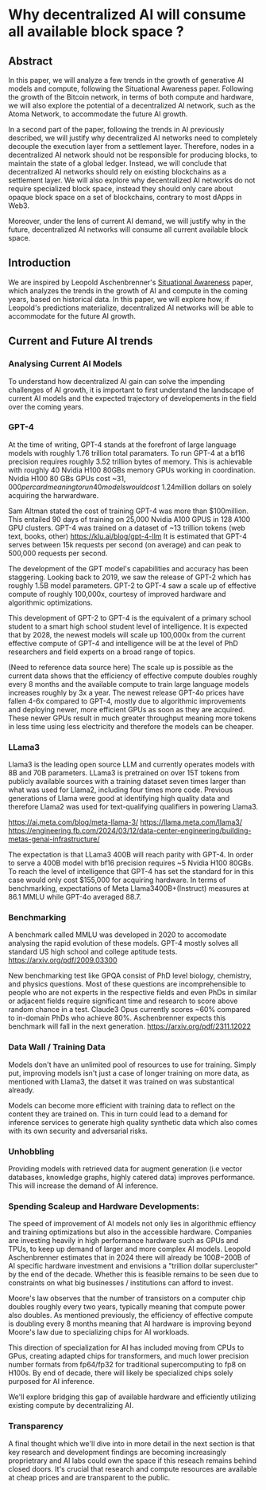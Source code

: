 # Why decentralized AI will consume all available block space ?

## Abstract

In this paper, we will analyze a few trends in the growth of generative AI models and compute, following the Situational Awareness paper. Following the growth of the Bitcoin network, in terms of both compute and hardware, we will also explore the potential of a decentralized AI network, such as the Atoma Network, to accommodate the future AI growth.

In a second part of the paper, following the trends in AI previously described, we will justify why decentralized AI networks need to completely decouple the execution layer from a settlement layer. Therefore, nodes in a decentralized AI network should not be responsible for producing blocks, to maintain the state of a global ledger. Instead, we will conclude that decentralized AI networks should rely on existing blockchains as a settlement layer. We will also explore why decentralized AI networks do not require specialized block space, instead they should only care about opaque block space on a set of blockchains, contrary to most dApps in Web3.

Moreover, under the lens of current AI demand, we will justify why in the future, decentralized AI networks will consume all current available block space.

## Introduction

We are inspired by Leopold Aschenbrenner's [Situational Awareness](https://situational-awareness.ai/wp-content/uploads/2024/06/situationalawareness.pdf) paper, which analyzes the trends in the growth of AI and compute in the coming years, based on historical data. In this paper, we will explore how, if Leopold's predictions materialize, decentralized AI networks will be able to accommodate for the future AI growth.

## Current and Future AI trends

### Analysing Current AI Models 

To understand how decentralized AI gain can solve the impending challenges of AI growth, it is important to first understand the landscape of current AI models and the expected trajectory of developements in the field over the coming years. 

### GPT-4

At the time of writing, GPT-4 stands at the forefront of large language models with roughly 1.76 trillion total paramaters. To run GPT-4 at a bf16 precision requires roughly 3.52 trillion bytes of memory. This is achievable with roughly 40 Nvidia H100 80GBs memory GPUs working in coordination. Nvidia H100 80 GBs GPUs cost ~$31,000 per card meaning to run 40 models would cost ~$1.24million dollars on solely acquiring the harwardware.

Sam Altman stated the cost of training GPT-4 was more than $100million. This entailed 90 days of training on 25,000 Nvidia A100 GPUS in 128 A100 GPU clusters. GPT-4 was trained on a dataset of ~13 trillion tokens (web text, books, other) https://klu.ai/blog/gpt-4-llm
It is estimated that GPT-4 serves between 15k requests per second (on average) and can peak to 500,000 requests per second.

The development of the GPT model's capabilities and accuracy has been staggering. Looking back to 2019, we saw the release of GPT-2 which has roughly 1.5B model parameters. GPT-2 to GPT-4 saw a scale up of effective compute of roughly 100,000x, courtesy of improved hardware and algorithmic optimizations. 

This development of GPT-2 to GPT-4 is the equivalent of a primary school student to a smart high school student level of intelligence. It is expected that by 2028, the newest models will scale up 100,000x from the current effective compute of GPT-4 and intelligence will be at the level of PhD researchers and field experts on a broad range of topics. 

(Need to reference data source here) 
The scale up is possible as the current data shows that the efficiency of effective compute doubles roughly every 8 months and the available compute to train large language models increases roughly by 3x a year. The newest release GPT-4o prices have fallen 4-6x compared to GPT-4, mostly due to algorithmic improvements and deploying newer, more efficient GPUs as soon as they are acquired. These newer GPUs result in much greater throughput meaning more tokens in less time using less electricity and therefore the models can be cheaper. 

### LLama3 

Llama3 is the leading open source LLM and currently operates models with 8B and 70B parameters. LLama3 is pretrained on over 15T tokens from publicly available sources with a training dataset seven times larger than what was used for Llama2, including four times more code. Previous generations of Llama were good at identifying high quality data and therefore Llama2 was used for text-qualifying qualifiers in powering Llama3. 

https://ai.meta.com/blog/meta-llama-3/
https://llama.meta.com/llama3/
https://engineering.fb.com/2024/03/12/data-center-engineering/building-metas-genai-infrastructure/

The expectation is that LLama3 400B will reach parity with GPT-4. In order to serve a 400B model with bf16 precision requires ~5 Nvidia H100 80GBs. To reach the level of intelligence that GPT-4 has set the standard for in this case would only cost $155,000 for acquiring hardware. In terms of benchmarking, expectations of Meta Llama3400B+(Instruct) measures at 86.1 MMLU while GPT-4o averaged 88.7. 

### Benchmarking 

A benchmark called MMLU was developed in 2020 to accomodate analysing the rapid evolution of these models. GPT-4 mostly solves all standard US high school and college aptitude tests. https://arxiv.org/pdf/2009.03300

New benchmarking test like GPQA consist of PhD level biology, chemistry, and physics questions. Most of these questions are incomprehensible to people who are not experts in the respective fields and even PhDs in similar or adjacent fields require significant time and research to score above random chance in a test. Claude3 Opus currently scores ~60% compared to in-domain PhDs who achieve 80%. Aschenbrenner expects this benchmark will fall in the next generation. https://arxiv.org/pdf/2311.12022

### Data Wall / Training Data 

Models don't have an unlimited pool of resources to use for training. Simply put, improving models isn't just a case of longer training on more data, as mentioned with Llama3, the datset it was trained on was substantical already. 

Models can become more efficient with training data to reflect on the content they are trained on. This in turn could lead to a demand for inference services to generate high quality synthetic data which also comes with its own security and adversarial risks. 

### Unhobbling

Providing models with retrieved data for augment generation (i.e vector databases, knowledge graphs, highly catered data) improves performance. This will increase the demand of AI inference. 


### Spending Scaleup and Hardware Developments:

The speed of improvement of AI models not only lies in algorithmic effiency and training optimizations but also in the accessible hardware. Companies are investing heavily in high performance hardware such as GPUs and TPUs, to keep up demand of larger and more complex AI models. Leopold Aschenbrenner estimates that in 2024 there will already be $100B-$200B of AI specific hardware investment and envisions a "trillion dollar supercluster" by the end of the decade. Whether this is feasible remains to be seen due to constraints on what big businesses / institutions can afford to invest. 

Moore's law observes that the number of transistors on a computer chip doubles roughly every two years, typically meaning that compute power also doubles. As mentioned previously, the efficiency of effective compute is doubling every 8 months meaning that AI hardware is improving beyond Moore's law due to specializing chips for AI workloads. 

This direction of specialization for AI has included moving from CPUs to GPus, creating adapted chips for transformers, and much lower precision number formats from fp64/fp32 for traditional supercomputing to fp8 on H100s. By end of decade, there will likely be specialized chips solely purposed for AI inference. 

We'll explore bridging this gap of available hardware and efficiently utilizing existing compute by decentralizing AI. 

### Transparency 

A final thought which we'll dive into in more detail in the next section is that key research and development findings are becoming increasingly proprietrary and AI labs could own the space if this reseach remains behind closed doors. It's crucial that research and compute resources are available at cheap prices and are transparent to the public. 




 
